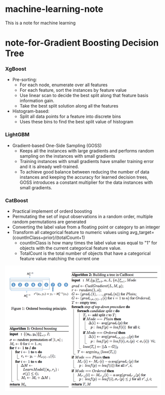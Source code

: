 # machine-learning-note
This is a note for machine learning

# note-for-Gradient Boosting Decision Tree
### XgBoost
  - Pre-sorting:
    - For each node, enumerate over all features
    - For each feature, sort the instances by feature value
    - Use linear scan to decide the best split along that feature basis information gain.
    - Take the best split solution along all the features
  - Histogram-based:
    - Split all data points for a feature into discrete bins
    - Uses these bins to find the best split value of histogram

### LightGBM
  - Gradient-based One-Side Sampling (GOSS)
    - Keeps all the instances with large gradients and performs random sampling on the instances with small gradients
    - Training instances with small gradients have smaller training error and it is already well-trained.
    - To achieve good balance between reducing the number of data instances and keeping the accuracy for learned decision trees, GOSS introduces a constant multiplier for the data instances with small gradients.

### CatBoost
  - Practical implement of orderd boosting
  - Permutating the set of input observations in a random order, multiple random permutations are generated
  - Converting the label value from a floating point or category to an integer
  - Transform all categorical feature to numeric values using avg\_target=(countInClass+prior)/(totalCount+1)    
    - countInClass is how many times the label value was equal to "1" for objects with the current categorical feature value.
    - TotalCount is the total number of objects that have a categorical feature value matching the current one

![](/images/Picture1.png)
